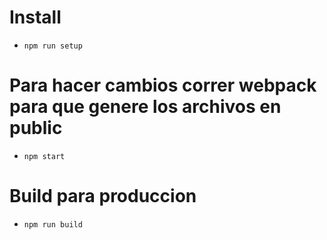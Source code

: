 # Install
* `npm run setup`

# Para hacer cambios correr webpack para que genere los archivos en public
* `npm start`

# Build para produccion
* `npm run build`

